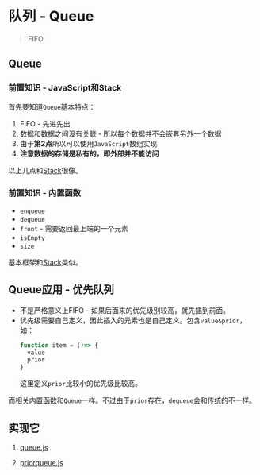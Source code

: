 # 队列 - Queue
> FIFO

## Queue

### 前置知识 - JavaScript和Stack

首先要知道`Queue`基本特点：

1. FIFO - 先进先出
2. 数据和数据之间没有关联 - 所以每个数据并不会嵌套另外一个数据
3. 由于**第2点**所以可以使用`JavaScript`数组实现
4. **注意数据的存储是私有的，即外部并不能访问**

以上几点和[Stack](https://github.com/JiangWeixian/JS-Books/blob/master/JS%E6%95%B0%E6%8D%AE%E7%BB%93%E6%9E%84%E4%B8%8E%E7%AE%97%E6%B3%95/%E6%A0%88/stack.md)很像。

### 前置知识 - 内置函数

* `enqueue`
* `dequeue`
* `front` - 需要返回最上端的一个元素
* `isEmpty`
* `size`

基本框架和[Stack](https://github.com/JiangWeixian/JS-Books/blob/master/JS%E6%95%B0%E6%8D%AE%E7%BB%93%E6%9E%84%E4%B8%8E%E7%AE%97%E6%B3%95/%E6%A0%88/stack.md)类似。


## Queue应用 - 优先队列

* 不是严格意义上FIFO - 如果后面来的优先级别较高，就先插到前面。
* 优先级需要自己定义，因此插入的元素也是自己定义。包含`value&prior`，如：
    ```JavaScript
    function item = ()=> {
      value
      prior
    }
    ```
  这里定义`prior`比较小的优先级比较高。

而相关内置函数和`Queue`一样。不过由于`prior`存在，`dequeue`会和传统的不一样。

## 实现它

1. [queue.js](https://github.com/JiangWeixian/JS-Books/blob/master/JS%E6%95%B0%E6%8D%AE%E7%BB%93%E6%9E%84%E4%B8%8E%E7%AE%97%E6%B3%95/%E9%98%9F%E5%88%97/queue.js)

2. [priorqueue.js]()